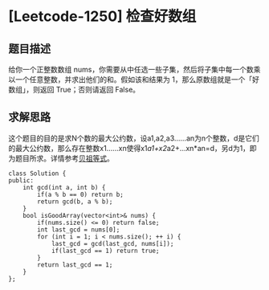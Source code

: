 # [Leetcode-1250] 检查好数组

## 题目描述

给你一个正整数数组 nums，你需要从中任选一些子集，然后将子集中每一个数乘以一个任意整数，并求出他们的和。假如该和结果为 1，那么原数组就是一个「好数组」，则返回 True；否则请返回 False。

## 求解思路

这个题目的目的是求N个数的最大公约数，设a1,a2,a3......an为n个整数，d是它们的最大公约数，那么存在整数x1......xn使得x1*a1+x2*a2+...xn*an=d，另d为1，即为题目所求。详情参考[贝祖等式](https://zh.wikipedia.org/zh-hans/%E8%B2%9D%E7%A5%96%E7%AD%89%E5%BC%8F)。

```
class Solution {
public:
    int gcd(int a, int b) {
        if(a % b == 0) return b;
        return gcd(b, a % b);
    }
    bool isGoodArray(vector<int>& nums) {
        if(nums.size() <= 0) return false;
        int last_gcd = nums[0];
        for (int i = 1; i < nums.size(); ++ i) {
            last_gcd = gcd(last_gcd, nums[i]);
            if(last_gcd == 1) return true;
        }
        return last_gcd == 1;
    }
};
```

